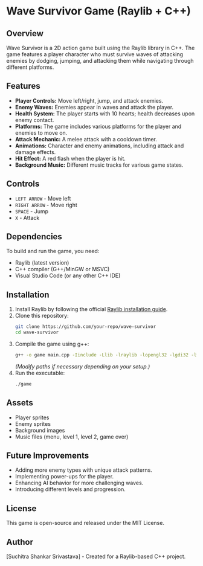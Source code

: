 # Wave Survivor Game (Raylib + C++)

## Overview
Wave Survivor is a 2D action game built using the Raylib library in C++. The game features a player character who must survive waves of attacking enemies by dodging, jumping, and attacking them while navigating through different platforms.

## Features
- **Player Controls:** Move left/right, jump, and attack enemies.
- **Enemy Waves:** Enemies appear in waves and attack the player.
- **Health System:** The player starts with 10 hearts; health decreases upon enemy contact.
- **Platforms:** The game includes various platforms for the player and enemies to move on.
- **Attack Mechanic:** A melee attack with a cooldown timer.
- **Animations:** Character and enemy animations, including attack and damage effects.
- **Hit Effect:** A red flash when the player is hit.
- **Background Music:** Different music tracks for various game states.

## Controls
- `LEFT ARROW` - Move left
- `RIGHT ARROW` - Move right
- `SPACE` - Jump
- `X` - Attack

## Dependencies
To build and run the game, you need:
- Raylib (latest version)
- C++ compiler (G++/MinGW or MSVC)
- Visual Studio Code (or any other C++ IDE)

## Installation
1. Install Raylib by following the official [Raylib installation guide](https://www.raylib.com/).
2. Clone this repository:
   ```sh
   git clone https://github.com/your-repo/wave-survivor
   cd wave-survivor
   ```
3. Compile the game using g++:
   ```sh
   g++ -o game main.cpp -Iinclude -Llib -lraylib -lopengl32 -lgdi32 -lwinmm
   ```
   *(Modify paths if necessary depending on your setup.)*
4. Run the executable:
   ```sh
   ./game
   ```

## Assets
- Player sprites
- Enemy sprites
- Background images
- Music files (menu, level 1, level 2, game over)

## Future Improvements
- Adding more enemy types with unique attack patterns.
- Implementing power-ups for the player.
- Enhancing AI behavior for more challenging waves.
- Introducing different levels and progression.

## License
This game is open-source and released under the MIT License.

## Author
[Suchitra Shankar Srivastava] - Created for a Raylib-based C++ project.


